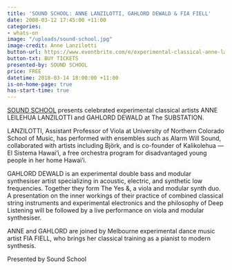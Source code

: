 ```yaml
---
title: 'SOUND SCHOOL: ANNE LANZILOTTI, GAHLORD DEWALD & FIA FIELL'
date: 2008-03-12 17:45:00 +11:00
categories:
- whats-on
image: "/uploads/sound-school.jpg"
image-credit: Anne Lanzilotti
button-url: https://www.eventbrite.com/e/experimental-classical-anne-lanzilotti-gahlord-dewald-fia-fiell-tickets-42938186271
button-txt: BUY TICKETS
presented-by: SOUND SCHOOL
price: FREE
datetime: 2018-03-14 18:00:00 +11:00
is-on-home-page: true
has-start-time: true
---
```


[SOUND SCHOOL](https://www.melbournesoundschool.org/) presents celebrated experimental classical artists ANNE LEILEHUA LANZILOTTI and GAHLORD DEWALD at The SUBSTATION. 

LANZILOTTI, Assistant Professor of Viola at University of Northern Colorado School of Music, has performed with ensembles such as Alarm Will Sound, collaborated with artists including Björk, and is co-founder of Kalikolehua — El Sistema Hawai‘i, a free orchestra program for disadvantaged young people in her home Hawai’i. 

GAHLORD DEWALD is an experimental double bass and modular synthesiser artist specializing in acoustic, electric, and synthetic low frequencies. Together they form The Yes &, a viola and modular synth duo. A presentation on the inner workings of their practice of combined classical string instruments and experimental electronics and the philosophy of Deep Listening will be followed by a live performance on viola and modular synthesiser. 

ANNE and GAHLORD are joined by Melbourne experimental dance music artist FIA FIELL, who brings her classical training as a pianist to modern synthesis. 

Presented by Sound School